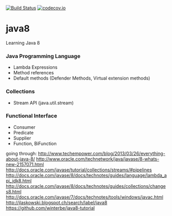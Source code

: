 [![Build Status](https://travis-ci.org/bzawadka/java8.png?branch=master)](https://travis-ci.org/bzawadka/java8)
[![codecov.io](https://codecov.io/github/bzawadka/java8/coverage.svg?branch=master)](https://codecov.io/github/bzawadka/java8?branch=master)

# java8
Learning Java 8

### Java Programming Language
- Lambda Expressions
- Method references
- Default methods (Defender Methods, Virtual extension methods)

### Collections
- Stream API (java.util.stream)

### Functional Interface
- Consumer
- Predicate
- Supplier
- Function, BiFunction

going through:
http://www.techempower.com/blog/2013/03/26/everything-about-java-8/
http://www.oracle.com/technetwork/java/javase/8-whats-new-2157071.html
http://docs.oracle.com/javase/tutorial/collections/streams/#pipelines
http://docs.oracle.com/javase/8/docs/technotes/guides/language/lambda_api_jdk8.html
http://docs.oracle.com/javase/8/docs/technotes/guides/collections/changes8.html
http://docs.oracle.com/javase/7/docs/technotes/tools/windows/javac.html
http://jlaskowski.blogspot.ch/search/label/java8
https://github.com/winterbe/java8-tutorial


